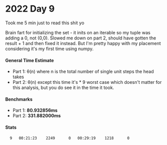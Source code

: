 # 2022 Day 9
Took me 5 min just to read this shit yo

Brain fart for initializing the set - it inits on an iterable so my tuple was adding a 0, not (0,0). Slowed me down on part 2, should have gotten the result + 1 and then fixed it instead. But I'm pretty happy with my placement considering it's my first time using numpy.

#### General Time Estimate
- Part 1: θ(n) where n is the total number of single unit steps the head takes
- Part 2: θ(n) except this time it's * 9 worst case which doesn't matter for this analysis, but you do see it in the time it took.

#### Benchmarks
- Part 1: **80.932856ms**
- Part 2: **331.882000ms**

#### Stats
```
  9   00:21:23    2249      0   00:29:19    1218      0
```
